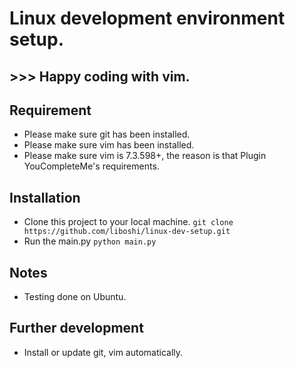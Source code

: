 
# Linux development environment setup.
## >>> Happy coding with vim.

## Requirement
* Please make sure git has been installed.
* Please make sure vim has been installed.
* Please make sure vim is 7.3.598+, the reason is that Plugin YouCompleteMe's requirements.

## Installation
* Clone this project to your local machine.
  `git clone https://github.com/liboshi/linux-dev-setup.git`
* Run the main.py
  `python main.py`

## Notes
* Testing done on Ubuntu.

## Further development
* Install or update git, vim automatically.
